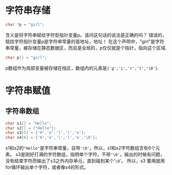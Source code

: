# 字符串存储

```cpp
char *p = "girl";
```
含义是将字符串赋给字符型指针变量p。请问这句话的说法是正确的吗？
错误的，赋给字符指针变量p是字符串常量的首地址，地址！
在这个声明中，"girl"是字符串常量，被存储在静态数据区，而且是全局的，p仅仅就是个指针，指向这个区域.

```cpp
char p[] = "girl";
```
p数组作为局部变量被存储在栈区，数组内的元素是`{'g','i','r','l','\0'}`.

# 字符串赋值
## 字符串数组

```cpp
char s1[] = "Hello";
char s2[] = {"Hello"};
char s3[5] = {'H','e','l','l','o'};
char s4[6] = {'H','e','l','l','o','\0'};
```
s1和s2的`"Hello"`是字符串常量，自带`'\0'`。所以，s1和s2字符数组含有6个元素。
s3是刚好打满的字符数组，指明单个字符，不带`'\0'`。输出的时候有问题，没有结束字符而输出了s3之外内存单元，直到碰到某个'`\0`'。
所以，s3 要用就用for循环输出单个字符，或者像s4的形式。

